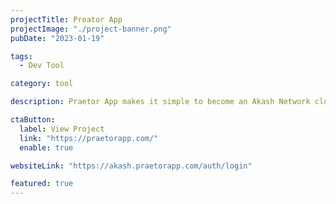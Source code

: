 ```yaml
---
projectTitle: Preator App
projectImage: "./project-banner.png"
pubDate: "2023-01-19"

tags:
  - Dev Tool

category: tool

description: Praetor App makes it simple to become an Akash Network cloud provider. Use a streamlined UI to become a provider.

ctaButton:
  label: View Project
  link: "https://praetorapp.com/"
  enable: true

websiteLink: "https://akash.praetorapp.com/auth/login"

featured: true
---
```

